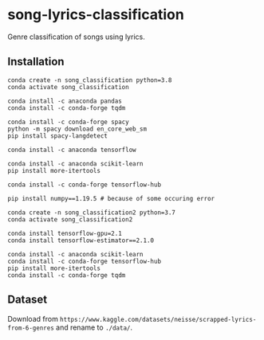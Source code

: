 # song-lyrics-classification
Genre classification of songs using lyrics.

## Installation

```
conda create -n song_classification python=3.8
conda activate song_classification

conda install -c anaconda pandas 
conda install -c conda-forge tqdm 

conda install -c conda-forge spacy
python -m spacy download en_core_web_sm
pip install spacy-langdetect

conda install -c anaconda tensorflow

conda install -c anaconda scikit-learn 
pip install more-itertools

conda install -c conda-forge tensorflow-hub 

pip install numpy==1.19.5 # because of some occuring error
```

```
conda create -n song_classification2 python=3.7
conda activate song_classification2

conda install tensorflow-gpu=2.1
conda install tensorflow-estimator==2.1.0

conda install -c anaconda scikit-learn 
conda install -c conda-forge tensorflow-hub 
pip install more-itertools
conda install -c conda-forge tqdm
```


## Dataset
Download from `https://www.kaggle.com/datasets/neisse/scrapped-lyrics-from-6-genres` and rename to `./data/`.